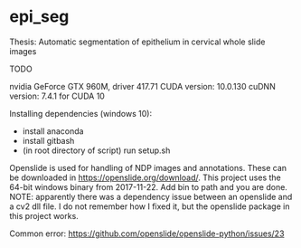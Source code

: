 # epi_seg
Thesis: Automatic segmentation of epithelium in cervical whole slide images

TODO

nvidia GeForce GTX 960M, driver 417.71
CUDA version: 10.0.130
cuDNN version: 7.4.1 for CUDA 10


Installing dependencies (windows 10):
- install anaconda 
- install gitbash
- (in root directory of script) run setup.sh


Openslide is used for handling of NDP images and annotations. These can be downloaded in https://openslide.org/download/. This project uses the 64-bit windows binary from 2017-11-22. Add bin to path and you are done. 
NOTE: apparently there was a dependency issue between an openslide and a cv2 dll file. I do not remember how I fixed it, but the openslide package in this project works.

Common error: https://github.com/openslide/openslide-python/issues/23

